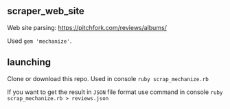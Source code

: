 ## scraper_web_site

Web site parsing: https://pitchfork.com/reviews/albums/

Used `gem 'mechanize'`.

## launching

Clone or download this repo.
Used in console `ruby scrap_mechanize.rb`

If you want to get the result in `JSON` file format use command in console `ruby scrap_mechanize.rb > reviews.json`

